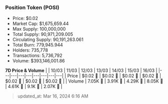 
  ### Position Token (POSI)
  - Price: $0.02
  - Market Cap: $1,675,659.44
  - Max Supply: 100,000,000
  - Total Supply: 90,971,209.005
  - Circulating Supply: 90,191,263.061
  - Total Burn: 779,945.944
  - Holders: 735,778
  - Transactions: 5,736,792
  - Volume: $393,146,001.86

  **7D Price & Volume**
  | | 10&#x2F;03 | 11&#x2F;03 | 12&#x2F;03 | 13&#x2F;03 | 14&#x2F;03 | 15&#x2F;03 | 16&#x2F;03 |
  |---|---|---|---|---|---|---|---|
  | Price | $0.02 🚀 | $0.02 🚀 | $0.02 🚀 | $0.02 🚀 | $0.02 🔻 | $0.02 🚀 | $0.02 🔻 |
  | Volume | 7.05K 🚀 | 3.91K 🔻 | 4.29K 🚀 | 8.05K 🚀 | 4.61K 🔻 | 9.1K 🚀 | 2.07K 🔻 |

  > updated_at: Mar 16, 2024 6:16 AM
